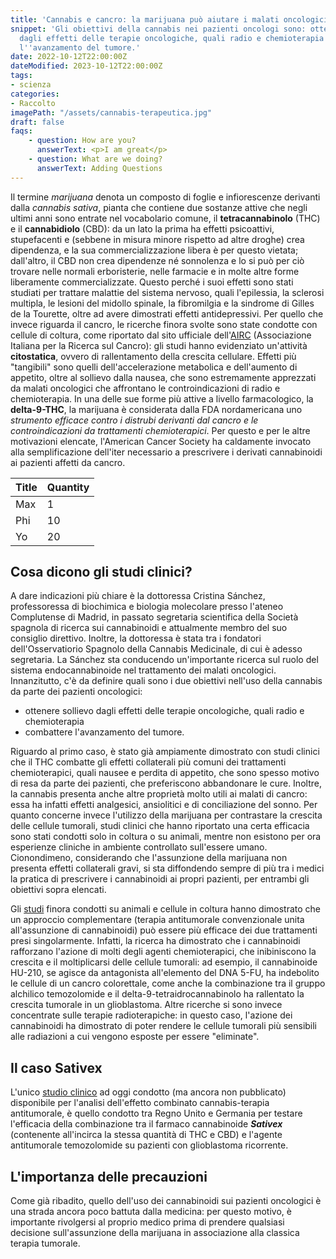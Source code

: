 ```yaml
---
title: 'Cannabis e cancro: la marijuana può aiutare i malati oncologici?'
snippet: 'Gli obiettivi della cannabis nei pazienti oncologi sono: ottenere sollievo
  dagli effetti delle terapie oncologiche, quali radio e chemioterapia e combattere
  l''avanzamento del tumore.'
date: 2022-10-12T22:00:00Z
dateModified: 2023-10-12T22:00:00Z
tags:
- scienza
categories:
- Raccolto
imagePath: "/assets/cannabis-terapeutica.jpg"
draft: false
faqs:
    - question: How are you?
      answerText: <p>I am great</p>
    - question: What are we doing?
      answerText: Adding Questions
---
```

Il termine _marijuana_ denota un composto di foglie e infiorescenze derivanti dalla _cannabis sativa_, pianta che contiene due sostanze attive che negli ultimi anni sono entrate nel vocabolario comune, il **tetracannabinolo** (THC) e il **cannabidiolo** (CBD): da un lato la prima ha effetti psicoattivi, stupefacenti e (sebbene in misura minore rispetto ad altre droghe) crea dipendenza, e la sua commercializzazione libera è per questo vietata; dall'altro, il CBD non crea dipendenze né sonnolenza e lo si può per ciò trovare nelle normali erboristerie, nelle farmacie e in molte altre forme liberamente commercializzate. Questo perché i suoi effetti sono stati studiati per trattare malattie del sistema nervoso, quali l'epilessia, la sclerosi multipla, le lesioni del midollo spinale, la fibromilgia e la sindrome di Gilles de la Tourette, oltre ad avere dimostrati effetti antidepressivi.
Per quello che invece riguarda il cancro, le ricerche finora svolte sono state condotte con cellule di coltura, come riportato dal sito ufficiale dell'[AIRC](https://www.airc.it/cancro/informazioni-tumori/corretta-informazione/marijuana-cura-cancro#:\~:text=I%20medici%20possono%20prescrivere%20ai,appetito%20nei%20pazienti%20in%20chemioterapia. "AIRC") (Associazione Italiana per la Ricerca sul Cancro): gli studi hanno evidenziato un'attività **citostatica**, ovvero di rallentamento della crescita cellulare.
Effetti più "tangibili" sono quelli dell'accelerazione metabolica e dell'aumento di appetito, oltre al sollievo dalla nausea, che sono estremamente apprezzati da malati oncologici che affrontano le controindicazioni di radio e chemioterapia. In una delle sue forme più attive a livello farmacologico, la **delta-9-THC**, la marijuana è considerata dalla FDA nordamericana uno _strumento efficace contro i distrubi derivanti dal cancro e le controindicazioni da trattamenti chemioterapici_. Per questo e per le altre motivazioni elencate, l'American Cancer Society ha caldamente invocato alla semplificazione dell'iter necessario a prescrivere i derivati cannabinoidi ai pazienti affetti da cancro.

| Title | Quantity |
|-------|----------|
| Max   | 1        |
| Phi   | 10       |
| Yo    | 20       |

## Cosa dicono gli studi clinici?

A dare indicazioni più chiare è la dottoressa Cristina Sánchez, professoressa di biochimica e biologia molecolare presso l'ateneo Complutense di Madrid, in passato segretaria scientifica della Società spagnola di ricerca sui cannabinoidi e attualmente membro del suo consiglio direttivo. Inoltre, la dottoressa è stata tra i fondatori dell'Osservatiorio Spagnolo della Cannabis Medicinale, di cui è adesso segretaria. La Sánchez sta conducendo un'importante ricerca sul ruolo del sistema endocannabinoide nel trattamento dei malati oncologici.
Innanzitutto, c'è da definire quali sono i due obiettivi nell'uso della cannabis da parte dei pazienti oncologici:

* ottenere sollievo dagli effetti delle terapie oncologiche, quali radio e chemioterapia
* combattere l'avanzamento del tumore.

Riguardo al primo caso, è stato già ampiamente dimostrato con studi clinici che il THC combatte gli effetti collaterali più comuni dei trattamenti chemioterapici, quali nausee e perdita di appetito, che sono spesso motivo di resa da parte dei pazienti, che preferiscono abbandonare le cure. Inoltre, la cannabis presenta anche altre proprietà molto utili ai malati di cancro: essa ha infatti effetti analgesici, ansiolitici e di conciliazione del sonno.
Per quanto concerne invece l'utilizzo della marijuana per contrastare la crescita delle cellule tumorali, studi clinici che hanno riportato una certa efficacia sono stati condotti solo in coltura o su animali, mentre non esistono per ora esperienze cliniche in ambiente controllato sull'essere umano. Cionondimeno, considerando che l'assunzione della marijuana non presenta effetti collaterali gravi, si sta diffondendo sempre di più tra i medici la pratica di prescrivere i cannabinoidi ai propri pazienti, per entrambi gli obiettivi sopra elencati.

Gli [studi](https://www.fundacion-canna.es/it/cannabis-e-chemioterapia "studi") finora condotti su animali e cellule in coltura hanno dimostrato che un approccio complementare (terapia antitumorale convenzionale unita all'assunzione di cannabinoidi) può essere più efficace dei due trattamenti presi singolarmente. Infatti, la ricerca ha dimostrato che i cannabinoidi rafforzano l'azione di molti degli agenti chemioterapici, che inibiniscono la crescita e il moltiplicarsi delle cellule tumorali: ad esempio, il cannabinoide HU-210, se agisce da antagonista all'elemento del DNA 5-FU, ha indebolito le cellule di un cancro colorettale, come anche la combinazione tra il gruppo alchilico temozolomide e il delta-9-tetraidrocannabinolo ha rallentato la crescita tumorale in un glioblastoma.
Altre ricerche si sono invece concentrate sulle terapie radioterapiche: in questo caso, l'azione dei cannabinoidi ha dimostrato di poter rendere le cellule tumorali più sensibili alle radiazioni a cui vengono esposte per essere "eliminate".

## Il caso Sativex

L'unico [studio clinico](https://clinicaltrials.gov/ct2/show/NCT01812616?term=sativex+temozolomide&rank=2 "studio clinico") ad oggi condotto (ma ancora non pubblicato) disponibile per l'analisi dell'effetto combinato cannabis-terapia antitumorale, è quello condotto tra Regno Unito e Germania per testare l'efficacia della combinazione tra il farmaco cannabinoide **_Sativex_** (contenente all'incirca la stessa quantità di THC e CBD) e l'agente antitumorale temozolomide su pazienti con glioblastoma ricorrente.

## L'importanza delle precauzioni

Come già ribadito, quello dell'uso dei cannabinoidi sui pazienti oncologici è una strada ancora poco battuta dalla medicina: per questo motivo, è importante rivolgersi al proprio medico prima di prendere qualsiasi decisione sull'assunzione della marijuana in associazione alla classica terapia tumorale.